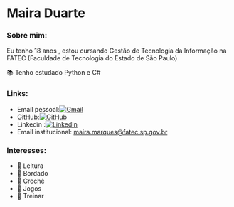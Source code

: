 # Maira Duarte
 
### Sobre mim:
Eu tenho 18 anos , estou cursando Gestão de Tecnologia da Informação na FATEC (Faculdade de Tecnologia do Estado de São Paulo)

📚 Tenho estudado Python e C#

### Links: 

- Email pessoal:[![Gmail](https://img.shields.io/badge/Gmail-333333?style=for-the-badge&logo=gmail&logoColor=red)](mailto:duarte.maira.marques@gmail.com)
- GitHub:[![GitHub](https://img.shields.io/badge/GitHub-100000?style=for-the-badge&logo=github&logoColor=white)](https://github.com/MairaDuarte) 
- Linkedin :[![LinkedIn](https://img.shields.io/badge/LinkedIn-0077B5?style=for-the-badge&logo=linkedin&logoColor=white)](https://www.linkedin.com/in/maira-duarte-312156355/)
- Email institucional: maira.marques@fatec.sp.gov.br

### Interesses:

- 📘 Leitura
- 🧵 Bordado
- 🧶 Crochê
- 🎲 Jogos
- 💪 Treinar
